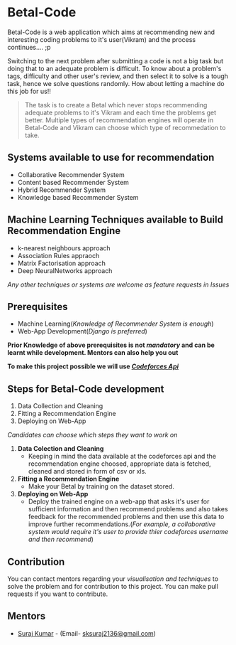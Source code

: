 # Betal-Code
Betal-Code is a web application which aims at recommending new and interesting coding problems to it's user(Vikram) and the process continues.... ;p

Switching to the next problem after submitting a code is not a big task but doing that to an adequate problem is difficult.
To know about a problem's tags, difficulty and other user's review, and then select it to solve is a tough task, hence we solve questions randomly. How about letting a machine do this job for us!!

> The task is to create a Betal which never stops recommending adequate problems to it's Vikram and each time the problems get better.
> Multiple types of recommendation engines will operate in Betal-Code and Vikram can choose which type of recommedation to take.

## Systems available to use for recommendation
* Collaborative Recommender System
* Content based Recommender System
* Hybrid Recommender System
* Knowledge based Recommender System

## Machine Learning Techniques available to Build Recommendation Engine
* k-nearest neighbours approach
* Association Rules appraoch
* Matrix Factorisation approach
* Deep NeuralNetworks approach

*Any other techniques or systems are welcome as feature requests in Issues*

## Prerequisites
* Machine Learning(*Knowledge of Recommender System is enough*)
* Web-App Development(*Django is preferred*)

**Prior Knowledge of above prerequisites is not *mandatory* and can be learnt while development. Mentors can also help you out**

**To make this project possible we will use [*Codeforces Api*](https://codeforces.com/api/help)**

## Steps for Betal-Code development
1. Data Collection and Cleaning 
2. Fitting a Recommendation Engine
3. Deploying on Web-App

*Candidates can choose which steps they want to work on*

1. **Data Colection and Cleaning**
     * Keeping in mind the data available at the codeforces api and the recommendation engine choosed, appropriate data is fetched, cleaned and stored in form of csv or xls.
2. **Fitting a Recommendation Engine**
     * Make your Betal by training on the dataset stored.
3. **Deploying on Web-App**
     * Deploy the trained engine on a web-app that asks it's user for sufficient information and then recommend problems and also takes feedback for the recommended problems and then use this data to improve further recommendations.(*For example, a collaborative system would require it's user to provide thier codeforces username and then recommend*)

## Contribution
You can contact mentors regarding your *visualisation and techniques* to solve the problem and for contribution to this project.
You can make pull requests if you want to contribute.

## Mentors
* [Suraj Kumar](https://github.com/shazz10) - (Email- sksuraj2136@gmail.com)
